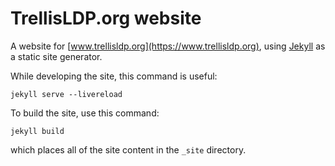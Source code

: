 # TrellisLDP.org website

A website for [www.trellisldp.org](https://www.trellisldp.org), using [Jekyll](https://jekyllrb.com/docs/home/) as a static site generator.

While developing the site, this command is useful:

    jekyll serve --livereload

To build the site, use this command:

    jekyll build

which places all of the site content in the `_site` directory.
